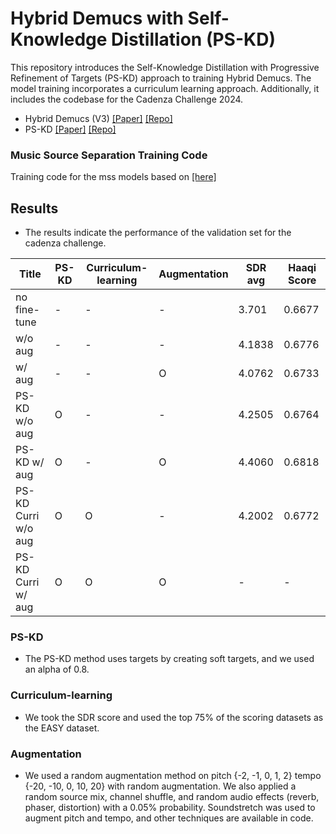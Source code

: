# Hybrid Demucs with Self-Knowledge Distillation (PS-KD)

This repository introduces the Self-Knowledge Distillation with Progressive Refinement of Targets (PS-KD) approach to training Hybrid Demucs. The model training incorporates a curriculum learning approach. Additionally, it includes the codebase for the Cadenza Challenge 2024.

- Hybrid Demucs (V3) [[Paper]](https://arxiv.org/abs/2111.03600) [[Repo]](https://github.com/facebookresearch/demucs/tree/v3)
- PS-KD [[Paper]](https://openaccess.thecvf.com/content/ICCV2021/html/Kim_Self-Knowledge_Distillation_With_Progressive_Refinement_of_Targets_ICCV_2021_paper.html) [[Repo]](https://github.com/lgcnsai/PS-KD-Pytorch)

### Music Source Separation Training Code

Training code for the mss models based on [[here]](https://github.com/ZFTurbo/Music-Source-Separation-Training)

## Results

- The results indicate the performance of the validation set for the cadenza challenge.

|Title|PS-KD|Curriculum-learning|Augmentation|SDR avg|Haaqi Score|
|---|---|---|---|---|---|
|no fine-tune|-|-|-|3.701|0.6677|
|w/o aug|-|-|-|4.1838|0.6776|
|w/ aug|-|-|O|4.0762|0.6733|
|PS-KD w/o aug|O|-|-|4.2505|0.6764|
|PS-KD w/ aug|O|-|O|4.4060|0.6818|
|PS-KD Curri w/o aug|O|O|-|4.2002|0.6772|
|PS-KD Curri w/ aug|O|O|O|-|-|

### PS-KD
- The PS-KD method uses targets by creating soft targets, and we used an alpha of 0.8.

### Curriculum-learning
- We took the SDR score and used the top 75% of the scoring datasets as the EASY dataset.

### Augmentation
- We used a random augmentation method on pitch {-2, -1, 0, 1, 2} tempo {-20, -10, 0, 10, 20} with random augmentation. We also applied a random source mix, channel shuffle, and random audio effects (reverb, phaser, distortion) with a 0.05% probability. Soundstretch was used to augment pitch and tempo, and other techniques are available in code.